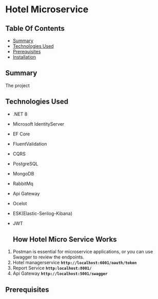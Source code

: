 # Hotel Microservice
## **Table Of Contents**
* [Summary](#Summary)
* [Technologies Used](#technologies-used)
* [Prerequisites](#Prerequisites)
* [Installation](#Installation)
## **Summary**
The project 
## **Technologies Used**
* .NET 8
* Microsoft IdentityServer
* EF Core
* FluentValidation
* CQRS
* PostgreSQL
* MongoDB
* RabbitMq
* Api Gateway
* Ocelot

* ESK(Elastic-Serilog-Kibana)
* JWT

  ## **How ​​Hotel Micro Service Works**
 1.  Postman is essential for microservice applications, or you can use Swagger to review the endpoints.
 2.  Hotel managerservice **`http://localhost:6001/oauth/token`**
 3.  Report Service **`http:localhost:8001/`**
 4.  Api Gateway **`http://localhost:5001/swagger`**

## **Prerequisites**
